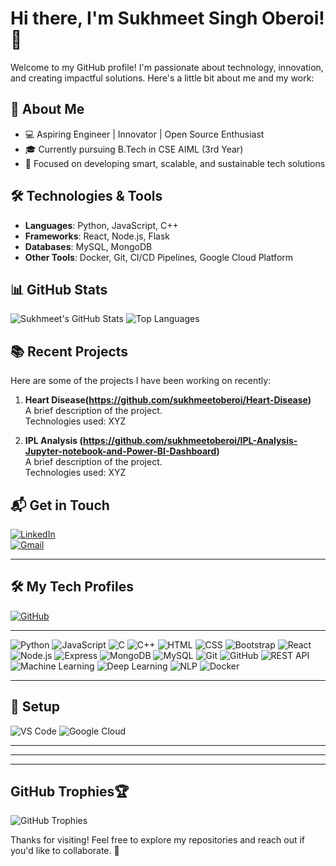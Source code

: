 # Hi there, I'm Sukhmeet Singh Oberoi! 👋

Welcome to my GitHub profile! I'm passionate about technology, innovation, and creating impactful solutions. Here's a little bit about me and my work:

## 🚀 About Me
- 💻 Aspiring Engineer | Innovator | Open Source Enthusiast
- 🎓 Currently pursuing B.Tech in CSE AIML (3rd Year)
- 🌟 Focused on developing smart, scalable, and sustainable tech solutions

## 🛠️ Technologies & Tools
- **Languages**: Python, JavaScript, C++
- **Frameworks**: React, Node.js, Flask
- **Databases**: MySQL, MongoDB
- **Other Tools**: Docker, Git, CI/CD Pipelines, Google Cloud Platform

## 📊 GitHub Stats
![Sukhmeet's GitHub Stats](https://github-readme-stats.vercel.app/api?username=sukhmeetoberoi&show_icons=true&theme=radical)
![Top Languages](https://github-readme-stats.vercel.app/api/top-langs/?username=sukhmeetoberoi&layout=compact&theme=radical)

## 📚 Recent Projects
Here are some of the projects I have been working on recently:

1. **Heart Disease(https://github.com/sukhmeetoberoi/Heart-Disease)**  
   A brief description of the project.  
   Technologies used: XYZ

2. **IPL Analysis (https://github.com/sukhmeetoberoi/IPL-Analysis-Jupyter-notebook-and-Power-BI-Dashboard)**  
   A brief description of the project.  
   Technologies used: XYZ


<!--## 🌟 Contributions
- Contributed to [Project/Repository Name](https://github.com/repo-link)
- Helped improve documentation for [Open Source Project](https://github.com/repo-link) ** -->

## 📬 Get in Touch
[![LinkedIn](https://img.shields.io/badge/LinkedIn-Connect-blue?style=for-the-badge&logo=linkedin)](https://www.linkedin.com/in/sukhmeet-singh-oberoi)  
[![Gmail](https://img.shields.io/badge/Email-sukhmeetoberoi@gmail.com-red?style=for-the-badge&logo=gmail)](mailto:sukhmeetoberoi@gmail.com)

---

## 🛠️ My Tech Profiles
[![GitHub](https://img.shields.io/badge/GitHub-sukhmeetoberoi-lightgrey?style=for-the-badge&logo=github)](https://github.com/sukhmeetoberoi)

---

![Python](https://img.shields.io/badge/Python-3670A0?style=for-the-badge&logo=python&logoColor=ffdd54) ![JavaScript](https://img.shields.io/badge/JavaScript-F7DF1E?style=for-the-badge&logo=javascript&logoColor=black)  ![C](https://img.shields.io/badge/C-A8B9CC?style=for-the-badge&logo=c&logoColor=black)  ![C++](https://img.shields.io/badge/C%2B%2B-00599C?style=for-the-badge&logo=c%2B%2B&logoColor=white)  ![HTML](https://img.shields.io/badge/HTML-E34F26?style=for-the-badge&logo=html5&logoColor=white)  ![CSS](https://img.shields.io/badge/CSS-1572B6?style=for-the-badge&logo=css3&logoColor=white)  ![Bootstrap](https://img.shields.io/badge/Bootstrap-7952B3?style=for-the-badge&logo=bootstrap&logoColor=white)  ![React](https://img.shields.io/badge/React-20232A?style=for-the-badge&logo=react&logoColor=61DAFB)  ![Node.js](https://img.shields.io/badge/Node.js-339933?style=for-the-badge&logo=nodedotjs&logoColor=white)  ![Express](https://img.shields.io/badge/Express.js-000000?style=for-the-badge&logo=express&logoColor=white)  ![MongoDB](https://img.shields.io/badge/MongoDB-4EA94B?style=for-the-badge&logo=mongodb&logoColor=white)  ![MySQL](https://img.shields.io/badge/MySQL-005C84?style=for-the-badge&logo=mysql&logoColor=white)  ![Git](https://img.shields.io/badge/Git-F05032?style=for-the-badge&logo=git&logoColor=white)  ![GitHub](https://img.shields.io/badge/GitHub-181717?style=for-the-badge&logo=github&logoColor=white)  ![REST API](https://img.shields.io/badge/REST-25A162?style=for-the-badge&logo=rest&logoColor=white)  ![Machine Learning](https://img.shields.io/badge/Machine%20Learning-FF6F00?style=for-the-badge&logo=scikit-learn&logoColor=white)  ![Deep Learning](https://img.shields.io/badge/Deep%20Learning-FF0000?style=for-the-badge&logo=tensorflow&logoColor=white)  ![NLP](https://img.shields.io/badge/NLP-007ACC?style=for-the-badge&logo=spacy&logoColor=white)  ![Docker](https://img.shields.io/badge/Docker-2496ED?style=for-the-badge&logo=docker&logoColor=white)  



---

## 🚀 Setup
![VS Code](https://img.shields.io/badge/VS%20Code-0078d7?style=for-the-badge&logo=visualstudiocode&logoColor=white) ![Google Cloud](https://img.shields.io/badge/Google%20Cloud-4285F4?style=for-the-badge&logo=googlecloud&logoColor=white)

---

---




<!-- - **Total Stars Earned**: 123  
- **Total Commits (2025)**: 1.1k  
- **Total PRs**: 54  
- **Total Discussions Answered**: 2  
- **Contributed to (last year)**: 6 -->


---

##  GitHub Trophies🏆
![GitHub Trophies](https://github-profile-trophy.vercel.app/?username=sukhmeetoberoi&theme=radical&margin-w=15&margin-h=15)



Thanks for visiting! Feel free to explore my repositories and reach out if you'd like to collaborate. 🚀
